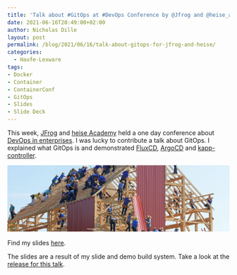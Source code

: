 ```yaml
---
title: 'Talk about #GitOps at #DevOps Conference by @Jfrog and @heise_academy'
date: 2021-06-16T20:49:00+02:00
author: Nicholas Dille
layout: post
permalink: /blog/2021/06/16/talk-about-gitops-for-jfrog-and-heise/
categories:
  - Haufe-Lexware
tags:
- Docker
- Container
- ContainerConf
- GitOps
- Slides
- Slide Deck
---
```


This week, [JFrog](https://www.jfrog.com/) and [heise Academy](https://heise-academy.de/) held a one day conference about [DevOps in enterprises](https://konferenzen.heise.de/devops-im-unternehmen/). I was lucky to contribute a talk about GitOps. I explained what GitOps is and demonstrated [FluxCD](https://fluxcd.io/), [ArgoCD](https://argoproj.github.io/argo-cd/) and [kapp-controller](https://carvel.dev/kapp-controller/).

<img src="/media/2021/06/barn-raising-unsplash.webp" style="object-fit: cover; object-position: center; width: 100%; height: 150px;" />

<!--more-->

Find my slides [here](https://dille.name/slides/2021-06-08/heise-Docker-und-Co-leicht-gemacht.html).

The slides are a result of my slide and demo build system. Take a look at the [release for this talk](https://github.com/nicholasdille/container-slides/releases/tag/2021-06-16).
